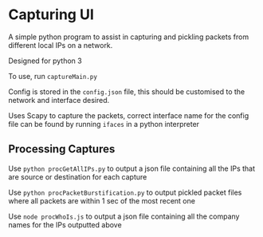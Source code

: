 # Capturing UI

A simple python program to assist in capturing and pickling packets from different local IPs on a network.

Designed for python 3

To use, run `captureMain.py`

Config is stored in the `config.json` file, this should be customised to the network and interface desired.

Uses Scapy to capture the packets, correct interface name for the config file can be found by running `ifaces` in a python interpreter 

## Processing Captures

Use `python procGetAllIPs.py` to output a json file containing all the IPs that are source or destination for each capture

Use `python procPacketBurstification.py` to output pickled packet files where all packets are within 1 sec of the most recent one

Use `node procWhoIs.js` to output a json file containing all the company names for the IPs outputted above
